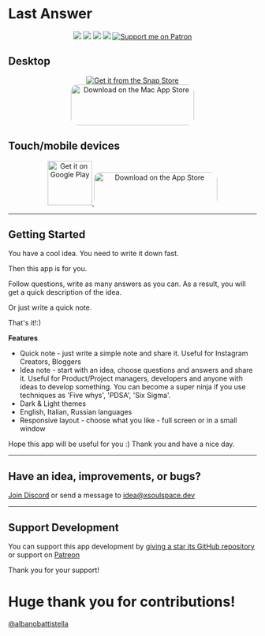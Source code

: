 # Last Answer

<p align="center">
  <a title="License" href="https://github.com/xsoulspace/last_answer/blob/master/LICENSE" ><img src="https://img.shields.io/github/license/xsoulspace/last_answer.svg" /></a>
  <a title="Discord" href="https://discord.com/invite/y54DpJwmAn" ><img src="https://img.shields.io/discord/696688204476055592.svg" /></a>
  <a title="Contributor Covenant" href="https://github.com/xsoulspace/last_answer/blob/master/CODE_OF_CONDUCT.md" ><img src="https://img.shields.io/badge/Contributor%20Covenant-v2.0%20adopted-ff69b4.svg" /></a>
  <a title="Contributors" href="https://github.com/xsoulspace/last_answer/graphs/contributors" ><img src="https://img.shields.io/github/contributors/xsoulspace/last_answer.svg" /></a>
  <a href="https://patreon.com/arenukvern"><img src="https://img.shields.io/endpoint.svg?url=https%3A%2F%2Fshieldsio-Patron.vercel.app%2Fapi%3Fusername%3Darenukvern%26type%3Dpatrons&style=flat" alt="Support me on Patron" /></a>
</p>

## Desktop

<p align="center">
  <a href="https://snapcraft.io/last-answer">
    <img alt="Get it from the Snap Store" src="https://snapcraft.io/static/images/badges/en/snap-store-black.svg" />
  </a>
  <br>
  <a href="https://apps.apple.com/us/app/lastanswer-brainstorm-notes/id1592159945?itsct=apps_box_badge&amp;itscg=30200" style="display: inline-block; overflow: hidden; border-top-left-radius: 13px; border-top-right-radius: 13px; border-bottom-right-radius: 13px; border-bottom-left-radius: 13px; width: 250px; height: 83px;"><img src="https://tools.applemediaservices.com/api/badges/download-on-the-mac-app-store/black/en-us?size=250x83&amp;releaseDate=1635811200&h=7b4ee31f392c6d52e26a1a9bff14996f" alt="Download on the Mac App Store" style="border-top-left-radius: 13px; border-top-right-radius: 13px; border-bottom-right-radius: 13px; border-bottom-left-radius: 13px; width: 250px; height: 83px;"></a>
</p>

## Touch/mobile devices

<p align="center">
  <a href='https://play.google.com/store/apps/details?id=dev.xsoulspace.lastanswer&pcampaignid=pcampaignidMKT-Other-global-all-co-prtnr-py-PartBadge-Mar2515-1'>
    <img height="90px"; alt='Get it on Google Play' src='https://play.google.com/intl/en_us/badges/static/images/badges/en_badge_web_generic.png'/>
  </a>
  <a href="https://apps.apple.com/us/app/lastanswer-brainstorm-notes/id1592159945?itsct=apps_box_badge&amp;itscg=30200" style="display: inline-block; overflow: hidden; border-top-left-radius: 13px; border-top-right-radius: 13px; border-bottom-right-radius: 13px; border-bottom-left-radius: 13px; width: 250px; height: 67px;"><img  src="https://tools.applemediaservices.com/api/badges/download-on-the-app-store/black/en-us?size=250x83&amp;releaseDate=1635811200&h=c0b39b674d1eebdbed8e027d3291b23c" alt="Download on the App Store" style="border-top-left-radius: 13px; border-top-right-radius: 13px; border-bottom-right-radius: 13px; border-bottom-left-radius: 13px; width: 250px; height: 83px;"></a>
  
</p>

---

## Getting Started

You have a cool idea.
You need to write it down fast.

Then this app is for you.

Follow questions, write as many answers as you can.
As a result, you will get a quick description of the idea.

Or just write a quick note.

That's it!:)

**Features**

- Quick note - just write a simple note and share it. Useful for Instagram Creators, Bloggers
- Idea note - start with an idea, choose questions and answers and share it. Useful for Product/Project managers, developers and anyone with ideas to develop something. You can become a super ninja if you use techniques as 'Five whys', 'PDSA', 'Six Sigma'.
- Dark & Light themes
- English, Italian, Russian languages
- Responsive layout - choose what you like - full screen or in a small window

Hope this app will be useful for you :)
Thank you and have a nice day.

---

## Have an idea, improvements, or bugs?

[Join Discord](https://discord.gg/y54DpJwmAn) or send a message to idea@xsoulspace.dev

---

## Support Development

You can support this app development by [giving a star its GitHub repository](https://github.com/xsoulspace/last_answer) or support on [Patreon](https://patreon.com/arenukvern)

Thank you for your support!

# Huge thank you for contributions!

[@albanobattistella](https://github.com/albanobattistella)
